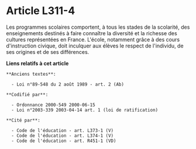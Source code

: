 # Article L311-4

Les programmes scolaires comportent, à tous les stades de la scolarité, des enseignements destinés à faire connaître la
diversité et la richesse des cultures représentées en France. L'école, notamment grâce à des cours d'instruction civique,
doit inculquer aux élèves le respect de l'individu, de ses origines et de ses différences.

**Liens relatifs à cet article**

	**Anciens textes**:

	  - Loi n°89-548 du 2 août 1989 - art. 2 (Ab)

	**Codifié par**:

	  - Ordonnance 2000-549 2000-06-15
	  - Loi n°2003-339 2003-04-14 art. 1 (loi de ratification)

	**Cité par**:

	  - Code de l'éducation - art. L373-1 (V)
	  - Code de l'éducation - art. L374-1 (V)
	  - Code de l'éducation - art. R451-1 (VD)
